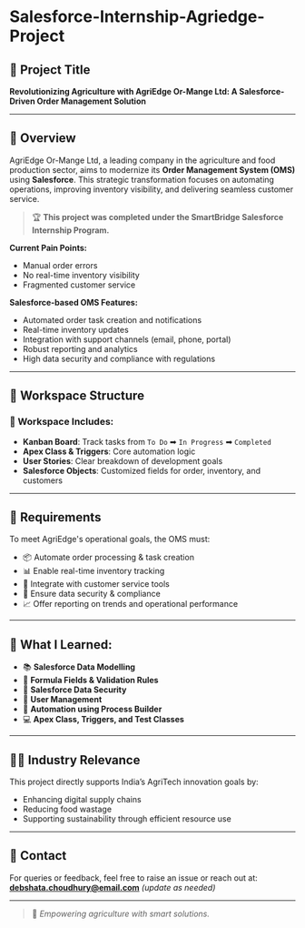 # Salesforce-Internship-Agriedge-Project

## 🚀 Project Title
**Revolutionizing Agriculture with AgriEdge Or-Mange Ltd: A Salesforce-Driven Order Management Solution**

---

## 🧠 Overview
AgriEdge Or-Mange Ltd, a leading company in the agriculture and food production sector, aims to modernize its **Order Management System (OMS)** using **Salesforce**. This strategic transformation focuses on automating operations, improving inventory visibility, and delivering seamless customer service.

> 🏆 **This project was completed under the SmartBridge Salesforce Internship Program.**

**Current Pain Points:**
- Manual order errors
- No real-time inventory visibility
- Fragmented customer service

**Salesforce-based OMS Features:**
- Automated order task creation and notifications
- Real-time inventory updates
- Integration with support channels (email, phone, portal)
- Robust reporting and analytics
- High data security and compliance with regulations

---

## 🧩 Workspace Structure
### 📁 Workspace Includes:
- **Kanban Board**: Track tasks from `To Do` ➡ `In Progress` ➡ `Completed`
- **Apex Class & Triggers**: Core automation logic
- **User Stories**: Clear breakdown of development goals
- **Salesforce Objects**: Customized fields for order, inventory, and customers

---

## 📌 Requirements
To meet AgriEdge's operational goals, the OMS must:
- 📦 Automate order processing & task creation
- 📊 Enable real-time inventory tracking
- 🤝 Integrate with customer service tools
- 🔐 Ensure data security & compliance
- 📈 Offer reporting on trends and operational performance

---

## 🎯 What I Learned:
- 📚 **Salesforce Data Modelling**
- 🧮 **Formula Fields & Validation Rules**
- 🔐 **Salesforce Data Security**
- 👥 **User Management**
- 🤖 **Automation using Process Builder**
- 💻 **Apex Class, Triggers, and Test Classes**

---

## 👩‍🌾 Industry Relevance
This project directly supports India’s AgriTech innovation goals by:
- Enhancing digital supply chains
- Reducing food wastage
- Supporting sustainability through efficient resource use

---

## 📧 Contact
For queries or feedback, feel free to raise an issue or reach out at: **debshata.choudhury@email.com** *(update as needed)*

---

> 🌱 *Empowering agriculture with smart solutions.*
